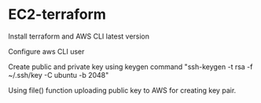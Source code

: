 # EC2-terraform

Install terraform and AWS CLI latest version

Configure aws CLI user 

Create public and private key using keygen command "ssh-keygen -t rsa -f ~/.ssh/key -C ubuntu -b 2048"

Using file() function uploading public key to AWS for creating key pair.

